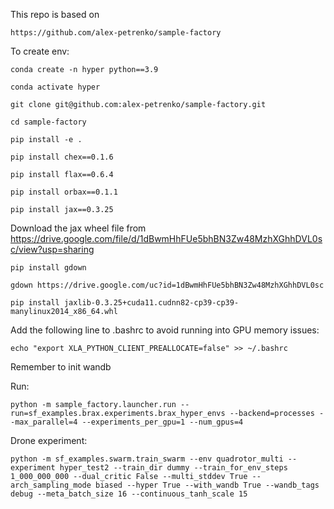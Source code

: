 This repo is based on 
```
https://github.com/alex-petrenko/sample-factory
```

To create env:
```
conda create -n hyper python==3.9

conda activate hyper

git clone git@github.com:alex-petrenko/sample-factory.git

cd sample-factory

pip install -e .

pip install chex==0.1.6

pip install flax==0.6.4

pip install orbax==0.1.1

pip install jax==0.3.25
```

Download the jax wheel file from https://drive.google.com/file/d/1dBwmHhFUe5bhBN3Zw48MzhXGhhDVL0sc/view?usp=sharing

```
pip install gdown

gdown https://drive.google.com/uc?id=1dBwmHhFUe5bhBN3Zw48MzhXGhhDVL0sc

pip install jaxlib-0.3.25+cuda11.cudnn82-cp39-cp39-manylinux2014_x86_64.whl 
```

Add the following line to .bashrc to avoid running into GPU memory issues:
```
echo "export XLA_PYTHON_CLIENT_PREALLOCATE=false" >> ~/.bashrc
```

Remember to init wandb

Run:
```
python -m sample_factory.launcher.run --run=sf_examples.brax.experiments.brax_hyper_envs --backend=processes --max_parallel=4 --experiments_per_gpu=1 --num_gpus=4
```

Drone experiment:
```
python -m sf_examples.swarm.train_swarm --env quadrotor_multi --experiment hyper_test2 --train_dir dummy --train_for_env_steps 1_000_000_000 --dual_critic False --multi_stddev True --arch_sampling_mode biased --hyper True --with_wandb True --wandb_tags debug --meta_batch_size 16 --continuous_tanh_scale 15
```